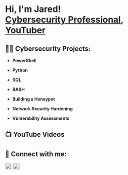 <h1>Hi, I'm Jared! <br/> <a href="https://www.linkedin.com/in/jared-burgin-a3a8252a4/">Cybersecurity Professional</a>, <a href="https://www.youtube.com/@VirtuallyInept">YouTuber</a></h1>

<h2>👨‍💻 Cybersecurity Projects:</h2>


- <b>PowerShell</b>
 
- <b>Python</b>

- <b>SQL</b>

- <b>BASH</b>

- <b>Building a Honeypot</b>

- <b>Network Security Hardening</b>

- <b>Vulnerability Assessments</b>

<h2>📺 YouTube Videos</h2>


<h2> 🤳 Connect with me:</h2>

[<img align="left" alt="Jared Burgin | YouTube" width="22px" src="https://cdn.jsdelivr.net/npm/simple-icons@v3/icons/youtube.svg" />][youtube]
[<img align="left" alt="Jared Burgin | LinkedIn" width="22px" src="https://cdn.jsdelivr.net/npm/simple-icons@v3/icons/linkedin.svg" />][linkedin]


[youtube]: https://www.youtube.com/@VirtuallyInept
[linkedin]: https://www.linkedin.com/in/jared-burgin-a3a8252a4/

<!--
**jburgin50/jburgin50** is a ✨ _special_ ✨ repository because its `README.md` (this file) appears on your GitHub profile.

Here are some ideas to get you started:

- 🔭 I’m currently working on ...
- 🌱 I’m currently learning ...
- 👯 I’m looking to collaborate on ...
- 🤔 I’m looking for help with ...
- 💬 Ask me about ...
- 📫 How to reach me: ...
- 😄 Pronouns: ...
- ⚡ Fun fact: ...
-->
